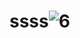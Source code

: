 # ssss![6](https://user-images.githubusercontent.com/124037071/215732037-b2ffdbdd-eb13-4bae-9bd9-8086e74e0f2c.jpg)
